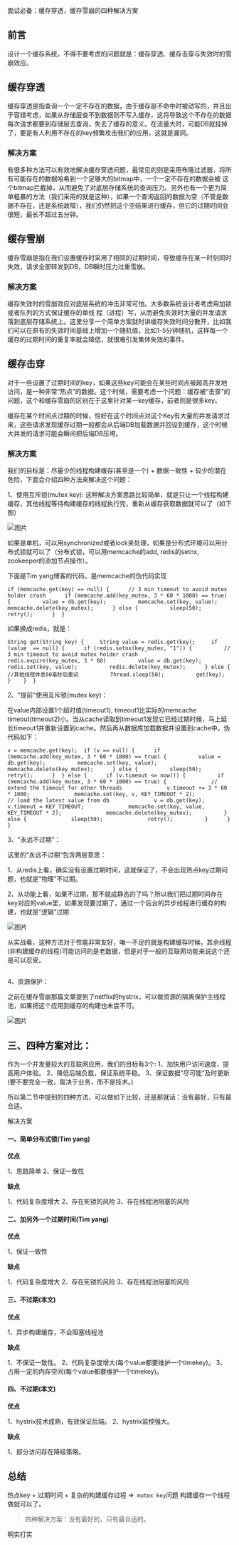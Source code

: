 面试必备：缓存穿透，缓存雪崩的四种解决方案

## 前言

设计一个缓存系统，不得不要考虑的问题就是：缓存穿透、缓存击穿与失效时的雪崩效应。

## 缓存穿透

缓存穿透是指查询一个一定不存在的数据，由于缓存是不命中时被动写的，并且出于容错考虑，如果从存储层查不到数据则不写入缓存，这将导致这个不存在的数据每次请求都要到存储层去查询，失去了缓存的意义。在流量大时，可能DB就挂掉了，要是有人利用不存在的key频繁攻击我们的应用，这就是漏洞。

### 解决方案

有很多种方法可以有效地解决缓存穿透问题，最常见的则是采用布隆过滤器，将所有可能存在的数据哈希到一个足够大的bitmap中，一个一定不存在的数据会被 这个bitmap拦截掉，从而避免了对底层存储系统的查询压力。另外也有一个更为简单粗暴的方法（我们采用的就是这种），如果一个查询返回的数据为空（不管是数 据不存在，还是系统故障），我们仍然把这个空结果进行缓存，但它的过期时间会很短，最长不超过五分钟。

## 缓存雪崩

缓存雪崩是指在我们设置缓存时采用了相同的过期时间，导致缓存在某一时刻同时失效，请求全部转发到DB，DB瞬时压力过重雪崩。

### 解决方案

缓存失效时的雪崩效应对底层系统的冲击非常可怕。大多数系统设计者考虑用加锁或者队列的方式保证缓存的单线 程（进程）写，从而避免失效时大量的并发请求落到底层存储系统上。这里分享一个简单方案就时讲缓存失效时间分散开，比如我们可以在原有的失效时间基础上增加一个随机值，比如1-5分钟随机，这样每一个缓存的过期时间的重复率就会降低，就很难引发集体失效的事件。

## 缓存击穿

对于一些设置了过期时间的key，如果这些key可能会在某些时间点被超高并发地访问，是一种非常“热点”的数据。这个时候，需要考虑一个问题：缓存被“击穿”的问题，这个和缓存雪崩的区别在于这里针对某一key缓存，前者则是很多key。

缓存在某个时间点过期的时候，恰好在这个时间点对这个Key有大量的并发请求过来，这些请求发现缓存过期一般都会从后端DB加载数据并回设到缓存，这个时候大并发的请求可能会瞬间把后端DB压垮。

### 解决方案

我们的目标是：尽量少的线程构建缓存(甚至是一个) + 数据一致性 + 较少的潜在危险，下面会介绍四种方法来解决这个问题：

1、使用互斥锁(mutex key): 这种解决方案思路比较简单，就是只让一个线程构建缓存，其他线程等待构建缓存的线程执行完，重新从缓存获取数据就可以了（如下图）

![图片](https://mmbiz.qpic.cn/mmbiz_png/tO7NEN7wjr6jLz3CYyaTBa542mmia4SiaLAeC1GLycB62bY2tbQ236mBiajAXiaTHKzzeypH8opjJKEhhTZ9JzOxCw/640?wx_fmt=png&tp=webp&wxfrom=5&wx_lazy=1&wx_co=1)

如果是单机，可以用synchronized或者lock来处理，如果是分布式环境可以用分布式锁就可以了（分布式锁，可以用memcache的add, redis的setnx, zookeeper的添加节点操作）。

下面是Tim yang博客的代码，是memcache的伪代码实现

```
if (memcache.get(key) == null) {      // 3 min timeout to avoid mutex holder crash      if (memcache.add(key_mutex, 3 * 60 * 1000) == true) {          value = db.get(key);          memcache.set(key, value);          memcache.delete(key_mutex);      } else {          sleep(50);          retry();      }  }  
```

如果换成redis，就是：

```
String get(String key) {     String value = redis.get(key);     if (value  == null) {      if (redis.setnx(key_mutex, "1")) {          // 3 min timeout to avoid mutex holder crash          redis.expire(key_mutex, 3 * 60)          value = db.get(key);          redis.set(key, value);          redis.delete(key_mutex);      } else {          //其他线程休息50毫秒后重试          Thread.sleep(50);          get(key);      }    }  }  
```

2、"提前"使用互斥锁(mutex key)：

在value内部设置1个超时值(timeout1), timeout1比实际的memcache timeout(timeout2)小。当从cache读取到timeout1发现它已经过期时候，马上延长timeout1并重新设置到cache。然后再从数据库加载数据并设置到cache中。伪代码如下：

```
v = memcache.get(key);  if (v == null) {      if (memcache.add(key_mutex, 3 * 60 * 1000) == true) {          value = db.get(key);          memcache.set(key, value);          memcache.delete(key_mutex);      } else {          sleep(50);          retry();      }  } else {      if (v.timeout <= now()) {          if (memcache.add(key_mutex, 3 * 60 * 1000) == true) {              // extend the timeout for other threads              v.timeout += 3 * 60 * 1000;              memcache.set(key, v, KEY_TIMEOUT * 2);              // load the latest value from db              v = db.get(key);              v.timeout = KEY_TIMEOUT;              memcache.set(key, value, KEY_TIMEOUT * 2);              memcache.delete(key_mutex);          } else {              sleep(50);              retry();          }      }  }  
```

3、"永远不过期"：

这里的“永远不过期”包含两层意思：

1、从redis上看，确实没有设置过期时间，这就保证了，不会出现热点key过期问题，也就是“物理”不过期。

2、从功能上看，如果不过期，那不就成静态的了吗？所以我们把过期时间存在key对应的value里，如果发现要过期了，通过一个后台的异步线程进行缓存的构建，也就是“逻辑”过期

![图片](https://mmbiz.qpic.cn/mmbiz_png/tO7NEN7wjr6jLz3CYyaTBa542mmia4SiaLrz6uIPq3dzZpter9ORiaQoW3rFCC9PcE2sqjAvMxVFmh7hsGU8rvcwA/640?wx_fmt=png&tp=webp&wxfrom=5&wx_lazy=1&wx_co=1)

从实战看，这种方法对于性能非常友好，唯一不足的就是构建缓存时候，其余线程(非构建缓存的线程)可能访问的是老数据，但是对于一般的互联网功能来说这个还是可以忍受。

```

```

4、资源保护：

之前在缓存雪崩那篇文章提到了netflix的hystrix，可以做资源的隔离保护主线程池，如果把这个应用到缓存的构建也未尝不可。

![图片](https://mmbiz.qpic.cn/mmbiz_png/tO7NEN7wjr6jLz3CYyaTBa542mmia4SiaLqjMZ1aia7hbjLeC1IHxwDKxOh2GzU4DyG9PicZyasXgPU24aMHPMnacA/640?wx_fmt=png&tp=webp&wxfrom=5&wx_lazy=1&wx_co=1)

## 三、四种方案对比：

作为一个并发量较大的互联网应用，我们的目标有3个: 1、加快用户访问速度，提高用户体验。 2、降低后端负载，保证系统平稳。 3、保证数据“尽可能”及时更新(要不要完全一致，取决于业务，而不是技术。)

所以第二节中提到的四种方法，可以做如下比较，还是那就话：没有最好，只有最合适。

解决方案

#### 一、简单分布式锁(Tim yang)

**优点**

1、思路简单 2、保证一致性

**缺点**

1、代码复杂度增大 2、存在死锁的风险 3、存在线程池阻塞的风险

#### 二、加另外一个过期时间(Tim yang)

**优点**

1、保证一致性

**缺点**

1、代码复杂度增大 2、存在死锁的风险 3、存在线程池阻塞的风险

#### 三、不过期(本文)

**优点**

1、异步构建缓存，不会阻塞线程池

**缺点**

1、不保证一致性。 2、代码复杂度增大(每个value都要维护一个timekey)。 3、占用一定的内存空间(每个value都要维护一个timekey)。

#### 四、不过期(本文)

**优点**

1、hystrix技术成熟，有效保证后端。 2、hystrix监控强大。

**缺点**

1、部分访问存在降级策略。

## 总结

热点key + 过期时间 + 复杂的构建缓存过程 =>` mutex key`问题 构建缓存一个线程做就可以了。 

>  四种解决方案：没有最好的，只有最合适的。

啊实打实